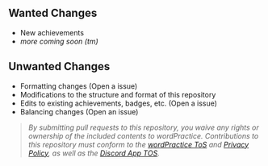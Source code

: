 ## **Wanted Changes**

- New achievements
- *more coming soon (tm)*

## **Unwanted Changes**

- Formatting changes (Open a issue)
- Modifications to the structure and format of this repository
- Edits to existing achievements, badges, etc. (Open a issue)
- Balancing changes (Open an issue)


> *By submitting pull requests to this repository, you waive any rights or ownership of the included contents to wordPractice. Contributions to this repository must conform to the [wordPractice ToS](https://principle105.github.io/privacy-policy) and [Privacy Policy](https://principle105.github.io/privacy-policy/rules.html), as well as the [Discord App TOS](https://discord.com/terms).*